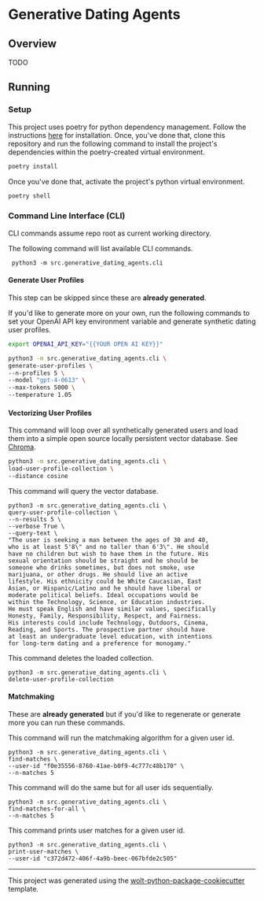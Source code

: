# Generative Dating Agents

## Overview

TODO

## Running

### Setup

This project uses poetry for python dependency management.
Follow the instructions [here](https://python-poetry.org/docs/#installing-with-the-official-installer)
for installation. Once, you've done that, clone this repository and run the following
command to install the project's dependencies within the poetry-created
virtual environment.

```sh
poetry install
```

Once you've done that, activate the
project's python virtual environment.

```sh
poetry shell
```

### Command Line Interface (CLI)

CLI commands assume repo root as current working directory.

The following command will list available CLI commands.

```shell
 python3 -m src.generative_dating_agents.cli
```

#### Generate User Profiles

This step can be skipped since these
are **already generated**.

If you'd like to generate more on your own,
run the following commands to set your OpenAI
API key environment variable and
generate synthetic dating user profiles.

```sh
export OPENAI_API_KEY="{{YOUR OPEN AI KEY}}"
```

```sh
python3 -m src.generative_dating_agents.cli \
generate-user-profiles \
--n-profiles 5 \
--model "gpt-4-0613" \
--max-tokens 5000 \
--temperature 1.05
```

#### Vectorizing User Profiles

This command will loop over all synthetically generated users
and load them into a simple open source
locally persistent vector database.
See [Chroma](https://docs.trychroma.com/usage-guide).

```sh
python3 -m src.generative_dating_agents.cli \
load-user-profile-collection \
--distance cosine
```

This command will query the vector database.

```shell
python3 -m src.generative_dating_agents.cli \
query-user-profile-collection \
--n-results 5 \
--verbose True \
--query-text \
"The user is seeking a man between the ages of 30 and 40,
who is at least 5'8\" and no taller than 6'3\". He should
have no children but wish to have them in the future. His
sexual orientation should be straight and he should be
someone who drinks sometimes, but does not smoke, use
marijuana, or other drugs. He should live an active
lifestyle. His ethnicity could be White Caucasian, East
Asian, or Hispanic/Latino and he should have liberal or
moderate political beliefs. Ideal occupations would be
within the Technology, Science, or Education industries.
He must speak English and have similar values, specifically
Honesty, Family, Responsibility, Respect, and Fairness.
His interests could include Technology, Outdoors, Cinema,
Reading, and Sports. The prospective partner should have
at least an undergraduate level education, with intentions
for long-term dating and a preference for monogamy."
```

This command deletes the loaded collection.

```shell
python3 -m src.generative_dating_agents.cli \
delete-user-profile-collection
```

#### Matchmaking

These are **already generated** but if you'd
like to regenerate or generate more you can run these commands.

This command will run the matchmaking
algorithm for a given user id.

```shell
python3 -m src.generative_dating_agents.cli \
find-matches \
--user-id "f0e35556-8760-41ae-b0f9-4c777c48b170" \
--n-matches 5
```

This command will do the same but for all user ids sequentially.

```shell
python3 -m src.generative_dating_agents.cli \
find-matches-for-all \
--n-matches 5
```

This command prints user matches for a given user id.

```shell
python3 -m src.generative_dating_agents.cli \
print-user-matches \
--user-id "c372d472-406f-4a9b-beec-067bfde2c505"
```

---

This project was generated using the [wolt-python-package-cookiecutter](https://github.com/woltapp/wolt-python-package-cookiecutter) template.
